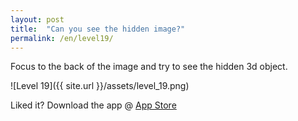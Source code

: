 ```yaml
---
layout: post
title:  "Can you see the hidden image?"
permalink: /en/level19/
---
```

Focus to the back of the image and try to see the hidden 3d object.

![Level 19]({{ site.url }}/assets/level_19.png)

Liked it? Download the app @ [App Store][app_store] 

[app_store]: http://appstore.com